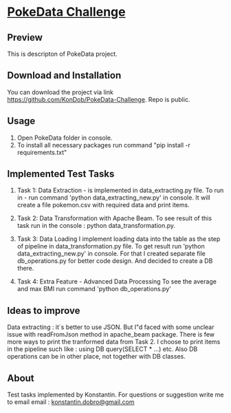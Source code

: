# [PokeData Challenge](https://github.com/KonDob/PokeData-Challenge)


## Preview
This is descripton of PokeData project. 

## Download and Installation

You can download the project via link https://github.com/KonDob/PokeData-Challenge.
Repo is public.

## Usage
1) Open PokeData folder in console. 
2) To install all necessary packages run command "pip install -r requirements.txt"

## Implemented Test Tasks
1) Task 1: Data Extraction - is implemented in data_extracting.py file. 
    To run in - run command 'python data_extracting_new.py' in console.
    It will create a file pokemon.csv with required data and print items.
   
2) Task 2: Data Transformation with Apache Beam.
    To see result of this task run in the console : python data_transformation.py.
   
3) Task 3: Data Loading
    I implement loading data into the table as the step of pipeline in data_transformation.py file.
   To get result run 'python data_extracting_new.py' in console.
   For that I created separate file db_operations.py for better code design. And decided
   to create a DB there.
    
3) Task 4: Extra Feature - Advanced Data Processing
    To see the average and max BMI run command 'python db_operations.py'
    

## Ideas to improve

Data extracting : it`s better to use JSON. But I"d faced with some  unclear
issue with readFromJson method in apache_beam package. 
There is few more ways to print the tranformed data from Task 2. I choose to print
items in the pipeline such like : using DB query(SELECT * ...) etc.
Also DB operations can be in other place, not together with DB classes.



## About

Test tasks implemented by Konstantin. For questions or suggestion write me to email
email : konstantin.dobro@gmail.com